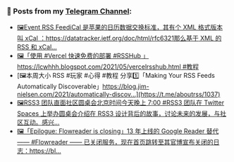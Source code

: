 ### 📰 Posts from my [Telegram Channel](https://t.me/s/aboutrss):
<!-- BLOG-POST-LIST:START -->
- [🖼Event RSS FeediCal 是苹果的日历数据交换标准，其有个 XML 格式版本叫 xCal ：https://datatracker.ietf.org/doc/html/rfc6321那么基于 XML 的 RSS 和 xCal...](https://t.me/aboutrss/1039)
- [🖼「使用 #Vercel 快速免费的部署 #RSSHub 」https://lcwhhh.blogspot.com/2021/05/vercelrsshub.html #教程](https://t.me/aboutrss/1038)
- [🖼本周大小 RSS #玩家 #心得 #教程 分享1️⃣「Making Your RSS Feeds Automatically Discoverable」https://blog.jim-nielsen.com/2021/automatically-discov...](https://t.me/aboutrss/1037)
- [🖼RSS3 团队直面社区圆桌会北京时间今天晚上 7:00 #RSS3 团队在 Twitter Spaces 上举办圆桌会介绍在 RSS3 设计背后的故事，讨论未来的发展，与社区互动。感兴...](https://t.me/aboutrss/1036)
- [🖼「Epilogue: Flowreader is closing」13 年上线的 Google Reader 替代 —— #Flowreader —— 已关闭服务，现在首页跳转至其官博宣布关闭的日志：https://bl...](https://t.me/aboutrss/1035)
<!-- BLOG-POST-LIST:END -->

<!--
**AboutRSS/AboutRSS** is a ✨ _special_ ✨ repository because its `README.md` (this file) appears on your GitHub profile.

Here are some ideas to get you started:

- 🔭 I’m currently working on ...
- 🌱 I’m currently learning ...
- 👯 I’m looking to collaborate on ...
- 🤔 I’m looking for help with ...
- 💬 Ask me about ...
- 📫 How to reach me: ...
- 😄 Pronouns: ...
- ⚡ Fun fact: ...
-->

